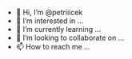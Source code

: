 - 👋 Hi, I’m @petriiicek
- 👀 I’m interested in ...
- 🌱 I’m currently learning ...
- 💞️ I’m looking to collaborate on ...
- 📫 How to reach me ...

<!---
petriiicek/petriiicek is a ✨ special ✨ repository because its `README.md` (this file) appears on your GitHub profile.
You can click the Preview link to take a look at your changes.
--->
